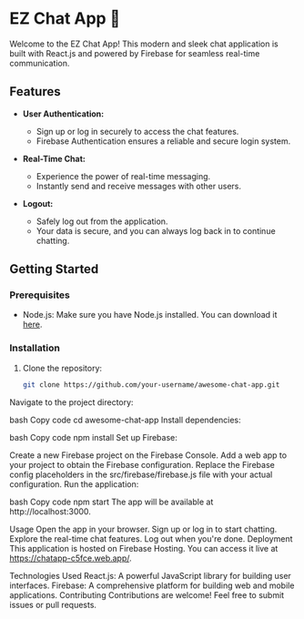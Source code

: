 # EZ Chat App 🚀

Welcome to the EZ Chat App! This modern and sleek chat application is built with React.js and powered by Firebase for seamless real-time communication.

## Features

- **User Authentication:**
  - Sign up or log in securely to access the chat features.
  - Firebase Authentication ensures a reliable and secure login system.

- **Real-Time Chat:**
  - Experience the power of real-time messaging.
  - Instantly send and receive messages with other users.

- **Logout:**
  - Safely log out from the application.
  - Your data is secure, and you can always log back in to continue chatting.

## Getting Started

### Prerequisites

- Node.js: Make sure you have Node.js installed. You can download it [here](https://nodejs.org/).

### Installation

1. Clone the repository:

   ```bash
   git clone https://github.com/your-username/awesome-chat-app.git
Navigate to the project directory:

bash
Copy code
cd awesome-chat-app
Install dependencies:

bash
Copy code
npm install
Set up Firebase:

Create a new Firebase project on the Firebase Console.
Add a web app to your project to obtain the Firebase configuration.
Replace the Firebase config placeholders in the src/firebase/firebase.js file with your actual configuration.
Run the application:

bash
Copy code
npm start
The app will be available at http://localhost:3000.

Usage
Open the app in your browser.
Sign up or log in to start chatting.
Explore the real-time chat features.
Log out when you're done.
Deployment
This application is hosted on Firebase Hosting. You can access it live at https://chatapp-c5fce.web.app/.

Technologies Used
React.js: A powerful JavaScript library for building user interfaces.
Firebase: A comprehensive platform for building web and mobile applications.
Contributing
Contributions are welcome! Feel free to submit issues or pull requests.
